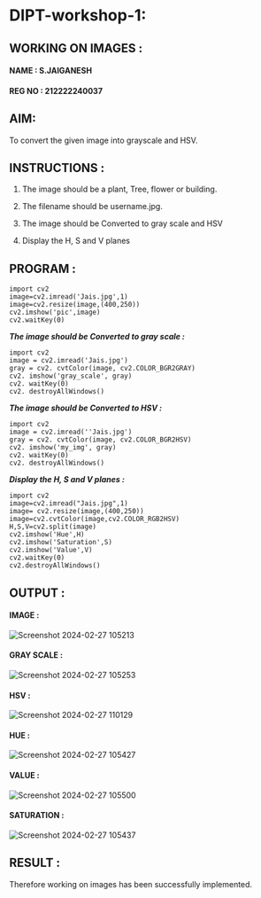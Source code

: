 # DIPT-workshop-1:
## WORKING ON IMAGES :
#### NAME : S.JAIGANESH
#### REG NO : 212222240037

## AIM:
   To convert the given image into grayscale and HSV.

## INSTRUCTIONS  :
1. The image should be a plant, Tree, flower or building.

2. The filename should be username.jpg.

3. The image should be Converted to gray scale and HSV

4. Display the H, S and V planes

## PROGRAM :

```
import cv2
image=cv2.imread('Jais.jpg',1)
image=cv2.resize(image,(400,250))
cv2.imshow('pic',image)
cv2.waitKey(0)

```
***The image should be Converted to gray scale :***
```
import cv2
image = cv2.imread('Jais.jpg')
gray = cv2. cvtColor(image, cv2.COLOR_BGR2GRAY)
cv2. imshow('gray_scale', gray)
cv2. waitKey(0)
cv2. destroyAllWindows()
```
***The image should be Converted to HSV :***
```
import cv2
image = cv2.imread(''Jais.jpg')
gray = cv2. cvtColor(image, cv2.COLOR_BGR2HSV)
cv2. imshow('my_img', gray)
cv2. waitKey(0)
cv2. destroyAllWindows()
```
***Display the H, S and V planes :***
```
import cv2
image=cv2.imread("Jais.jpg",1)
image= cv2.resize(image,(400,250))
image=cv2.cvtColor(image,cv2.COLOR_RGB2HSV)
H,S,V=cv2.split(image)
cv2.imshow('Hue',H)
cv2.imshow('Saturation',S)
cv2.imshow('Value',V)
cv2.waitKey(0)
cv2.destroyAllWindows()
```
## OUTPUT :
#### IMAGE :
![Screenshot 2024-02-27 105213](https://github.com/Jaiganesh235/workshop-dipt-1/assets/118657189/2f857edf-4ae9-4af9-8a46-b6e865d388f6)


#### GRAY SCALE :
![Screenshot 2024-02-27 105253](https://github.com/Jaiganesh235/workshop-dipt-1/assets/118657189/8a65e429-cfd1-4920-9e2c-c34e198df35e)



#### HSV :
![Screenshot 2024-02-27 110129](https://github.com/Jaiganesh235/workshop-dipt-1/assets/118657189/c4f6bcdb-2fe3-44b9-ac21-f1ea31266494)




#### HUE :
![Screenshot 2024-02-27 105427](https://github.com/Jaiganesh235/workshop-dipt-1/assets/118657189/5a296f4f-336c-4de0-9f34-47fc38cd57c8)


#### VALUE :
![Screenshot 2024-02-27 105500](https://github.com/Jaiganesh235/workshop-dipt-1/assets/118657189/ce8e38ca-2262-4990-bae5-b45f4ca35a5c)


#### SATURATION :
![Screenshot 2024-02-27 105437](https://github.com/Jaiganesh235/workshop-dipt-1/assets/118657189/4f532e34-10c8-4449-9156-a81b56f14052)


## RESULT :
Therefore working on images has been successfully implemented.






